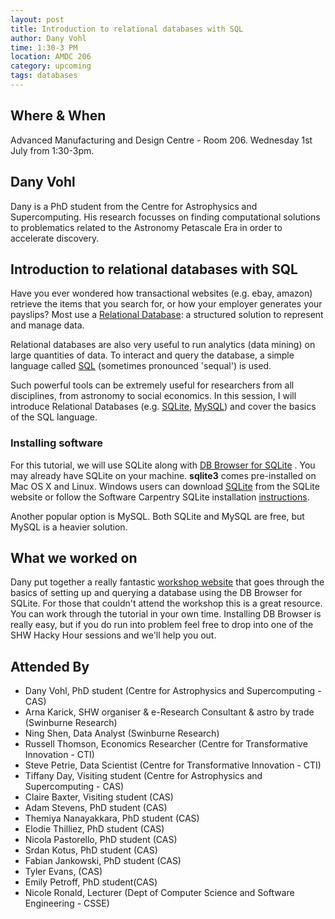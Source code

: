 ```yaml
---
layout: post
title: Introduction to relational databases with SQL
author: Dany Vohl
time: 1:30-3 PM
location: AMDC 206
category: upcoming
tags: databases
---
```


## Where & When

Advanced Manufacturing and Design Centre - Room 206. Wednesday 1st July from 1:30-3pm.

## Dany Vohl

Dany is a PhD student from the Centre for Astrophysics and Supercomputing. His research focusses on finding computational solutions to problematics related to the Astronomy Petascale Era in order to accelerate discovery.

## Introduction to relational databases with SQL

Have you ever wondered how transactional websites (e.g. ebay, amazon) retrieve the items that you search for, or how your employer generates your payslips? Most use a [Relational Database](https://en.wikipedia.org/?title=Relational_database): a structured solution to represent and manage data.

Relational databases are also very useful to run analytics (data mining) on large quantities of data. To interact and query the database, a simple language called [SQL](https://en.wikipedia.org/?title=SQL) (sometimes pronounced 'sequal') is used.

Such powerful tools can be extremely useful for researchers from all disciplines, from astronomy to social economics.
In this session, I will introduce Relational Databases (e.g. [SQLite](https://www.sqlite.org), [MySQL](https://www.mysql.com)) and cover the basics of the SQL language.

### Installing software

For this tutorial, we will use SQLite along with [DB Browser for
SQLite](http://sqlitebrowser.org) . You may already have SQLite on
your machine. **sqlite3** comes pre-installed on Mac OS X and
Linux. Windows users can download
[SQLite](https://www.sqlite.org) from the SQLite website or follow the
Software Carpentry SQLite installation
[instructions](http://drarnakarick.github.io/2015-05-04-swinpython/).


Another popular option is MySQL. Both SQLite and MySQL are free, but MySQL is a heavier solution.


## What we worked on 

Dany put together a really fantastic [workshop
website](http://macrocosme.github.io) that goes through the basics of
setting up and querying a database using the DB Browser for
SQLite. For those that couldn't attend the workshop this is a great
resource. You can work through the tutorial in your own
time. Installing DB Browser is really easy, but if you do run into
problem feel free to drop into one of the SHW Hacky Hour sessions and we'll help you out.

## Attended By

* Dany Vohl, PhD student (Centre for Astrophysics and Supercomputing - CAS)
* Arna Karick, SHW organiser & e-Research Consultant & astro by trade (Swinburne Research)
* Ning Shen, Data Analyst (Swinburne Research)
* Russell Thomson, Economics Researcher (Centre for Transformative Innovation - CTI)
* Steve Petrie, Data Scientist (Centre for Transformative Innovation - CTI)
* Tiffany Day, Visiting student (Centre for Astrophysics and Supercomputing - CAS)
* Claire Baxter, Visiting student (CAS)
* Adam Stevens, PhD student (CAS)
* Themiya Nanayakkara, PhD student (CAS)
* Elodie Thilliez, PhD student (CAS)
* Nicola Pastorello, PhD student (CAS)
* Srdan Kotus, PhD student (CAS)
* Fabian Jankowski, PhD student (CAS)
* Tyler Evans, (CAS)
* Emily Petroff, PhD student(CAS)
* Nicole Ronald, Lecturer (Dept of Computer Science and Software Engineering - CSSE)

